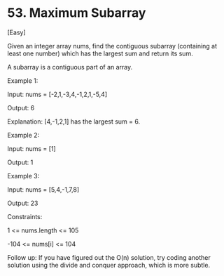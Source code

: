 # 53. Maximum Subarray

[Easy]

Given an integer array nums, find the contiguous subarray (containing at least one number) which has the largest sum and return its sum.

A subarray is a contiguous part of an array.
 

Example 1:

Input: nums = [-2,1,-3,4,-1,2,1,-5,4]

Output: 6

Explanation: [4,-1,2,1] has the largest sum = 6.


Example 2:

Input: nums = [1]

Output: 1


Example 3:

Input: nums = [5,4,-1,7,8]

Output: 23
 

Constraints:

1 <= nums.length <= 105

-104 <= nums[i] <= 104

 

Follow up: If you have figured out the O(n) solution, try coding another solution using the divide and conquer approach, which is more subtle.